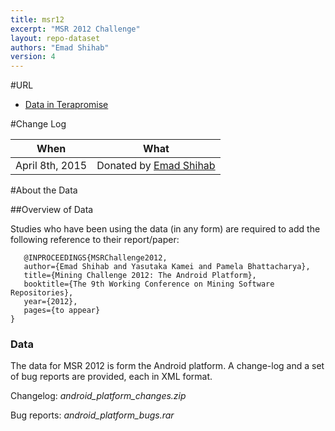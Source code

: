 ```yaml
---
title: msr12
excerpt: "MSR 2012 Challenge"
layout: repo-dataset
authors: "Emad Shihab"
version: 4
---
```



#URL

* [Data in Terapromise](https://terapromise.csc.ncsu.edu:8443/!/#repo/view/head/msr/msr12)

#Change Log

When | What
---- | ----
April 8th, 2015 | Donated by [Emad Shihab](/repo/people/data-donors/promise4.html)

#About the Data

##Overview of Data

Studies who have been using the data (in any form) are required to add the following reference to their report/paper:

```
   @INPROCEEDINGS{MSRChallenge2012,
   author={Emad Shihab and Yasutaka Kamei and Pamela Bhattacharya},
   title={Mining Challenge 2012: The Android Platform},
   booktitle={The 9th Working Conference on Mining Software Repositories},
   year={2012},
   pages={to appear}
}
```

### Data

The data for MSR 2012 is form the Android platform. A change-log and a set of bug reports are provided, each in XML format.

Changelog: *android_platform_changes.zip*

Bug reports: *android_platform_bugs.rar*
